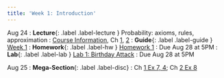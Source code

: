 ```yaml
---
title: 'Week 1: Introduction'
---
```


Aug 24
: **Lecture**{: .label .label-lecture } Probability: axioms, rules, approximation
    : [Course Information](course-info), Ch [1](http://prob140.org/textbook/content/Chapter_01/00_Fundamentals.html), [2](http://prob140.org/textbook/content/Chapter_02/00_Calculating_Chances.html)
: **Guide**{: .label .label-guide } [Week 1](/assets/guides/week01.pdf)
: **Homework**{: .label .label-hw } [Homework 1](http://prob140.datahub.berkeley.edu/hub/user-redirect/git-pull?repo=https://github.com/prob140/materials-fa23&branch=main&subPath=hw/Homework_01.ipynb)
    : Due Aug 28 at 5PM
: **Lab**{: .label .label-lab } [Lab 1: Birthday Attack](http://prob140.datahub.berkeley.edu/hub/user-redirect/git-pull?repo=https://github.com/prob140/materials-fa23&branch=main&subPath=lab/Lab_01.ipynb)
    : Due Aug 28 at 5PM

Aug 25
: **Mega-Section**{: .label .label-disc}
    : Ch [1 Ex 7, 4](http://prob140.org/textbook/content/Chapter_01/06_Exercises.html); Ch [2 Ex 8](http://prob140.org/textbook/content/Chapter_02/06_Exercises.html)


